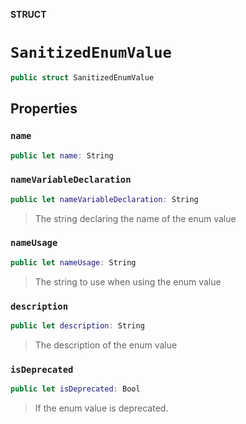 **STRUCT**

# `SanitizedEnumValue`

```swift
public struct SanitizedEnumValue
```

## Properties
### `name`

```swift
public let name: String
```

### `nameVariableDeclaration`

```swift
public let nameVariableDeclaration: String
```

> The string declaring the name of the enum value

### `nameUsage`

```swift
public let nameUsage: String
```

> The string to use when using the enum value

### `description`

```swift
public let description: String
```

> The description of the enum value

### `isDeprecated`

```swift
public let isDeprecated: Bool
```

> If the enum value is deprecated.
